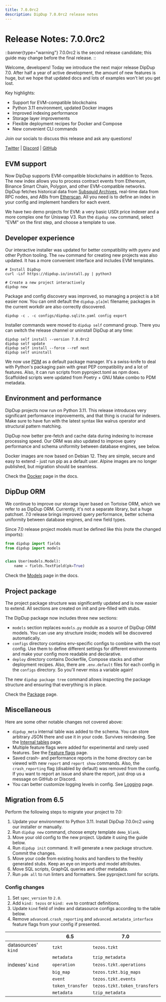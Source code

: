 ```yaml
---
title: 7.0.0rc2
description: DipDup 7.0.0rc2 release notes
---
```


# Release Notes: 7.0.0rc2

::banner{type="warning"}
7.0.0rc2 is the second release candidate; this guide may change before the final release.
::

Welcome, developers! Today we introduce the next major release DipDup 7.0. After half a year of active development, the amount of new features is huge, but we hope that updated docs and lots of examples won't let you get lost.

Key highlights:

- Support for EVM-compatible blockchains
- Python 3.11 environment, updated Docker images
- Improved indexing performance
- Storage layer improvements
- Flexible deployment recipes for Docker and Compose
- New convenient CLI commands


Join our socials to discuss this release and ask any questions!

[Twitter](https://twitter.com/dipdup_io) | [Discord](https://discord.gg/NbANhqCJHA) | [GitHub](https://github.com/dipdup-io/dipdup)

## EVM support

Now DipDup supports EVM-compatible blockchains in addition to Tezos. The new index allows you to process contract events from Ethereum, Binance Smart Chain, Polygon, and other EVM-compatible networks. DipDup fetches historical data from [Subsquid Archives](https://www.subsquid.io/), real-time data from RPC nodes, and ABIs from [Etherscan](https://etherscan.io/). All you need is to define an index in your config and implement handlers for each event.

We have two demo projects for EVM: a very basic USDt price indexer and a more complex one for Uniswap V3. Run the `dipdup new` command, select "EVM" on the first step, and choose a template to use.

## Developer experience

Our interactive installer was updated for better compatibility with pyenv and other Python tooling. The `new` command for creating new projects was also updated. It has a more convenient interface and includes EVM templates.

```shell [Terminal]
# Install DipDup
curl -Lsf https://dipdup.io/install.py | python3

# Create a new project interactively
dipdup new
```

Package and config discovery was improved, so managing a project is a bit easier now. You can omit default the `dipdup.y[a]ml` filename; packages in the current workdir are also correctly discovered.

```shell [Terminal]
dipdup -c . -c configs/dipdup.sqlite.yaml config export
```

Installer commands were moved to `dipdup self` command group. There you can switch the release channel or uninstall DipDup at any time:

```shell
dipdup self install --version 7.0.0rc2
dipdup self update
dipdup self install --force --ref next
dipdup self uninstall
```

We now use [PDM](https://pdm.fming.dev/) as a default package manager. It's a swiss-knife to deal with Python's packaging pain with great PEP compatibility and a lot of features. Also, it can run scripts from pyproject.toml as npm does. Scaffolded scripts were updated from Poetry + GNU Make combo to PDM metadata.

## Environment and performance

DipDup projects now run on Python 3.11. This release introduces very significant performance improvements, and that thing is crucial for indexers. Make sure to have fun with the latest syntax like walrus operator and structural pattern matching.

DipDup now better pre-fetch and cache data during indexing to increase processing speed. Our ORM was also updated to improve query performance and schema uniformity between database engines, see below.

Docker images are now based on Debian 12. They are simple, secure and easy to extend - just run pip as a default user. Alpine images are no longer published, but migration should be seamless.

Check the [Docker](../6.deployment/2.docker.md) page in the docs.

## DipDup ORM

We continue to improve our storage layer based on Tortoise ORM, which we refer to as DipDup ORM. Currently, it's not a separate library, but a huge patchset. 7.0 release brings improved query performance, better schema uniformity between database engines, and new field types.

Since 7.0 release project models must be defined like this (note the changed imports):

```python
from dipdup import fields
from dipdup import models


class User(models.Model):
    name = fields.TextField(pk=True)
```

Check the [Models](../1.getting-started/5.models.md) page in the docs.

## Project package

The project package structure was significantly updated and is now easier to extend. All sections are created on init and pre-filled with stubs.

The DipDup package now includes three new sections:

- `models` section replaces `models.py` module as a source of DipDup ORM models. You can use any structure inside; models will be discovered automatically.
- `configs` directory contains env-specific configs to combine with the root config. Use them to define different settings for different environments and make your config more readable and declarative.
- `deploy` directory contains Dockerfile, Compose stacks and other deployment recipes. Also, there are `.env.default` files for each config in the `configs` directory. So you'll never miss a variable again!

The new `dipdup package tree` command allows inspecting the package structure and ensuring that everything is in place.

Check the [Package](../1.getting-started/4.package.md) page.

## Miscellaneous

Here are some other notable changes not covered above:

- `dipdup_meta` internal table was added to the schema. You can store arbitrary JSON there and use it in your code. Survives reindexing. See the [Internal tables](../1.getting-started/6.internal-tables.md) page.
- Multiple feature flags were added for experimental and rarely used features. See the [Feature flags](../5.advanced/2.feature-flags.md) page.
- Saved crash- and performance reports in the home directory can be viewed with new `report` and `report show` commands. Also, the `crash_reporting` flag (disabled by default) was removed from the config. If you want to report an issue and share the report, just drop us a message on GitHub or Discord.
- You can better customize logging levels in config. See [Logging](../6.deployment/5.logging.md) page.

## Migration from 6.5

Perform the following steps to migrate your project to 7.0:

1. Update your environment to Python 3.11. Install DipDup 7.0.0rc2 using our installer or manually.
2. Run `dipdup new` command, choose empty template `demo_blank`.
3. Move your old config to the new project. Update it using the guide below.
4. Run `dipdup init` command. It will generate a new package structure. Commit the changes.
5. Move your code from existing hooks and handlers to the freshly generated stubs. Keep an eye on imports and model attributes.
6. Move SQL scripts, GraphQL queries and other metadata.
7. Run `pdm all` to run linters and formatters. See pyproject.toml for scripts.

### Config changes

1. Set `spec_version` to `2.0`.
2. Add `kind: tezos` or `kind: evm` to contract definitions.
3. Update `kind` field of index and datasource configs according to the table below.
4. Remove `advanced.crash_reporting` and `advanced.metadata_interface` feature flags from your config if presented.

|                     | 6.5              | 7.0                          |
| ------------------- | ---------------- | ---------------------------- |
| datasources' `kind` | `tzkt`           | `tezos.tzkt`                 |
|                     | `metadata`       | `tzip_metadata`              |
| indexes' `kind`     | `operation`      | `tezos.tzkt.operations`      |
|                     | `big_map`        | `tezos.tzkt.big_maps`        |
|                     | `event`          | `tezos.tzkt.events`          |
|                     | `token_transfer` | `tezos.tzkt.token_transfers` |
|                     | `metadata`       | `tzip_metadata`              |
